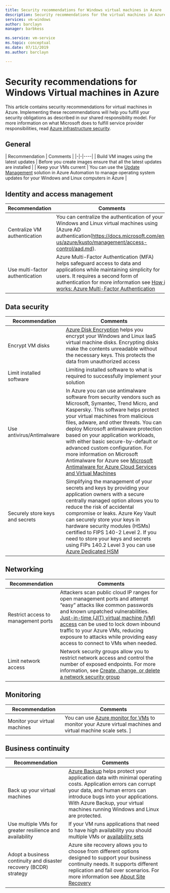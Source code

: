 ```yaml
---
title: Security recommendations for Windows virtual machines in Azure
description: Security recommendations for the virtual machines in Azure. Implementing these recommendations will help you fulfill your security obligations as described in our shared responsibility model and will improve the overall security for your deployments
services: vm-windows
author: barclayn
manager: barbkess

ms.service: vm-service
ms.topic: conceptual
ms.date: 07/11/2019
ms.author: barclayn

---
```

<!-- We have simplified and limited the number of possible headers to:
- General
    - topics that don't fit into any other category but that are not coming up 
- Identity and access management
    - Authentication, authorization, MFA, RBAC, any other identity management topics
- Data security
    - data in transit, data at rest, TLS, HTTPS, any other topics that discuss protecting data from unauthorized access 
- Networking
    - 
- Monitoring
    - Auditing 
    - Logging 
    - Sentinel

Security center 
- business continuity 
-->

# Security recommendations for Windows Virtual machines in Azure

This article contains security recommendations for virtual machines in Azure. Implementing these recommendations will help you fulfill your security obligations as described in our shared responsibility model. For more information on what Microsoft does to fulfill service provider responsibilities, read [Azure infrastructure security](../../security/azure-security-infrastructure.md).

## General

| Recommendation | Comments |
|-|-|----|
| Build VM images using the latest updates | Before you create images ensure that all the latest updates are installed |
| Keep your VMs current | You can use the [Update Management](../../automation/automation-update-management.md) solution in Azure Automation to manage operating system updates for your Windows and Linux computers in Azure |

## Identity and access management

| Recommendation | Comments |
|-|----|
| Centralize VM authentication | You can centralize the authentication of your Windows and Linux virtual machines using [Azure AD authentication(https://docs.microsoft.com/en-us/azure/kusto/management/access-control/aad.md). |
| Use multi-factor authentication  | Azure Multi-Factor Authentication (MFA) helps safeguard access to data and applications while maintaining simplicity for users. It requires a second form of authentication for more information see [How it works: Azure Multi-Factor Authentication](../../active-directory/authentication/concept-mfa-howitworks.md)|

## Data security

| Recommendation | Comments |
|-|-|
| Encrypt VM disks | [Azure Disk Encryption](../../security/azure-security-disk-encryption-overview.md) helps you encrypt your Windows and Linux IaaS virtual machine disks. Encrypting disks make the contents unreadable without the necessary keys. This protects the data from unauthorized access |
| Limit installed software | Limiting installed software to what is required to successfully implement your solution |
| Use antivirus/Antimalware | In Azure you can use antimalware software from security vendors such as Microsoft, Symantec, Trend Micro, and Kaspersky. This software helps protect your virtual machines from malicious files, adware, and other threats. You can deploy Microsoft antimalware protection based on your application workloads, with either basic secure-by-default or advanced custom configuration. For more information on Microsoft Antimalware for Azure see [Microsoft Antimalware for Azure Cloud Services and Virtual Machines](../../security/azure-security-antimalware.md) |
| Securely store keys and secrets | Simplifying the management of your secrets and keys by providing your application owners with a secure centrally managed option allows you to reduce the risk of accidental compromise or leaks. Azure Key Vault can securely store your keys in hardware security modules (HSMs) certified to FIPS 140-2 Level 2. If you need to store your keys and secrets using FIPs 140.2 Level 3 you can use [Azure Dedicated HSM](../dedicated-hsm/overview.md) |
 

## Networking

| Recommendation | Comments |
|-|-|
| Restrict access to management ports | Attackers scan public cloud IP ranges for open management ports and attempt “easy” attacks like common passwords and known unpatched vulnerabilities. [Just-in-time (JIT) virtual machine (VM) access](../../security-center/security-center-just-in-time.md) can be used to lock down inbound traffic to your Azure VMs, reducing exposure to attacks while providing easy access to connect to VMs when needed. |
| Limit network access | Network security groups allow you to restrict network access and control the number of exposed endpoints. For more information, see [Create, change, or delete a network security group](../../virtual-network/manage-network-security-group.md) |

## Monitoring

| Recommendation | Comments |
|-|-|
| Monitor your virtual machines | You can use [Azure monitor for VMs](../../azure-monitor/insights/vminsights-overview.md) to monitor your Azure virtual machines and virtual machine scale sets. ]

## Business continuity

| Recommendation | Comments |
|-|-|
| Back up your virtual machines | [Azure Backup](../../backup/backup-overview.md) helps protect your application data with minimal operating costs. Application errors can corrupt your data, and human errors can introduce bugs into your applications. With Azure Backup, your virtual machines running Windows and Linux are protected. |
| Use multiple VMs for greater resilience and availability | If your VM runs applications that need to have high availability you should multiple VMs or [availability sets](manage-availability#configure-multiple-virtual-machines-in-an-availability-set-for-redundancy.md) |
| Adopt a business continuity and disaster recovery (BCDR) strategy | Azure site recovery allows you to choose from different options designed to support your business continuity needs. It supports different replication and fail over scenarios. For more information see  [About Site Recovery](../../site-recovery/site-recovery-overview.md) |

